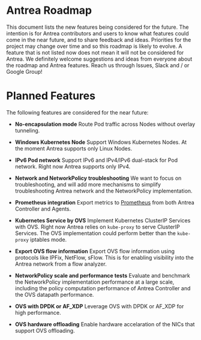 # Antrea Roadmap

This document lists the new features being considered for the future. The
intention is for Antrea contributors and users to know what features could come
in the near future, and to share feedback and ideas. Priorities for the project
may change over time and so this roadmap is likely to evolve. A feature that is
not listed now does not mean it will not be considered for Antrea. We definitely
welcome suggestions and ideas from everyone about the roadmap and Antrea
features. Reach us through Issues, Slack and / or Google Group!

# Planned Features
The following features are considered for the near future:

* **No-encapsulation mode**
Route Pod traffic across Nodes without overlay tunneling.

* **Windows Kubernetes Node**
Support Windows Kubernetes Nodes. At the moment Antrea supports only Linux Nodes.

* **IPv6 Pod network**
Support IPv6 and IPv4/IPv6 dual-stack for Pod network. Right now Antrea supports
only IPv4.

* **Network and NetworkPolicy troubleshooting**
We want to focus on troubleshooting, and will add more mechanisms to simplify
troubleshooting Antrea network and the NetworkPolicy implementation.

* **Prometheus integration**
Export metrics to [Prometheus](https://prometheus.io) from both Antrea Controller and Agents.

* **Kubernetes Service by OVS**
Implement Kubernetes ClusterIP Services with OVS. Right now Antrea relies on
`kube-proxy` to serve ClusterIP Services. The OVS implementation could perform
better than the `kube-proxy` iptables mode.

* **Export OVS flow information**
Export OVS flow information using protocols like IPFix, NetFlow, sFlow. This is
for enabling visibility into the Antrea network from a flow analyzer.

* **NetworkPolicy scale and performance tests**
Evaluate and benchmark the NetworkPolicy implementation performance at a large
scale, including the policy computation performance of Antrea Controller and the
OVS datapath performance.

* **OVS with DPDK or AF_XDP**
Leverage OVS with DPDK or AF_XDP for high performance.

* **OVS hardware offloading**
Enable hardware accelaration of the NICs that support OVS offloading.

